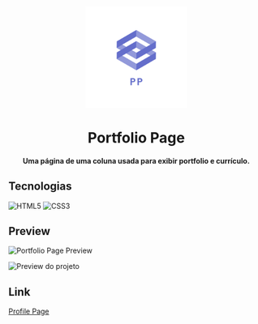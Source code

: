 <div align="center">
<img src="pp-logo.png" alt="Profile Page logo" height="200">
<h1>Portfolio Page</h1>
<h4>Uma página de uma coluna usada para exibir portfolio e currículo.</h4>
</div>

## Tecnologias

![HTML5](https://img.shields.io/badge/HTML5-E34F26?style=for-the-badge&logo=html5&logoColor=white "HTML5")
![CSS3](https://img.shields.io/badge/CSS3-1572B6?style=for-the-badge&logo=css3&logoColor=white "CSS3")

## Preview

<img src="portfolio-page-preview.gif" alt="Portfolio Page Preview" width="1080">

![Preview do projeto](portfolio-page-preview.gif "Portfolio Page Preview")

## Link

<a href="https://udanielnogueira.github.io/portfolio-page/" target="_blank">Profile Page</a>

<!-- 
Images
![Image](image.png "Image")
 -->

<!-- 
Badges
https://shields.io/
https://simpleicons.org/
https://github.com/alexandresanlim/Badges4-README.md-Profile
 -->

 <!-- 
 Logos
 https://temp-mail.org/en/
 https://www.shopify.com/br/ferramentas/criador-de-logo
  -->

  <!-- 
  MP4 to GIF
  https://cloudconvert.com/mp4-to-gif
   -->
